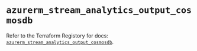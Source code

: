 # `azurerm_stream_analytics_output_cosmosdb`

Refer to the Terraform Registory for docs: [`azurerm_stream_analytics_output_cosmosdb`](https://registry.terraform.io/providers/hashicorp/azurerm/3.82.0/docs/resources/stream_analytics_output_cosmosdb).
